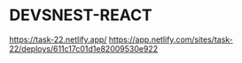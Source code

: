 # DEVSNEST-REACT
https://task-22.netlify.app/
https://app.netlify.com/sites/task-22/deploys/611c17c01d1e82009530e922
